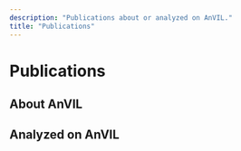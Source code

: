 ```yaml
---
description: "Publications about or analyzed on AnVIL."
title: "Publications"
---
```


# Publications

## About AnVIL

<Publications category="ABOUT_ANVIL"></Publications>

## Analyzed on AnVIL

<Publications category="ON_ANVIL"></Publications>
